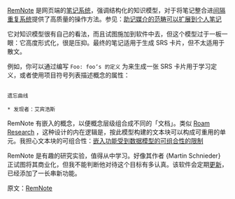 [RemNote](https://www.remnote.io/homepage) 是网页端的[笔记系统](https://notes.andymatuschak.org/z8XrKGDz49o6XxEx7tzGewzrXQnw6jSgv3Yyf)，强调结构化的知识模型，对于将笔记整合进[间隔重复系统](https://notes.andymatuschak.org/z4eXdSMJFv2qVGXSUEKH4vdcHBrLHcFY1ZGfC)提供了高质量的操作方法。参见：[助记媒介的范畴可以扩展到个人笔记](https://notes.andymatuschak.org/z5ARNXtS5VxteskEW91S1yYTgAcLABNXsZuJE)

它对知识模型很有自己的看法，而且试图施加到软件中去，但这个模型过于一板一眼：它高度形式化，很是压抑。最终的笔记适用于生成 SRS 卡片，但不太适用于散文。

例如，你可以通过编写 `Foo: foo‘s 的定义` 为来生成一张 SRS 卡片用于学习定义，或者使用项目符号列表描述概念的属性：

```

遗忘曲线

* 发现者：艾宾浩斯

```

RemNote 有嵌入的概念，以便概念层级组合成不同的「文档」。类似 [Roam Research](https://notes.andymatuschak.org/z8PkzLcXuVG5xYF7sfUFhwF26WK2A2zCp8nAD) ，这种设计的内在逻辑是，按此模型构建的文本块可以构成可重用的单元。我担心文本块的可组合性：[嵌入功能受到数据模型的可组合性的限制](https://notes.andymatuschak.org/z7DvEiUpF6dYkFGbpZZTBKQVM9jjNnx8D8Xzu)

RemNote 是有趣的研究实验，值得从中学习。好像其作者 {Martin Schnieder} 正试图将其商业化，但我不能判断他对待这个目标有多认真。该软件会定期[更新](https://www.remnote.io/updates)，已经添加了一长串新功能。

原文：[RemNote](https://notes.andymatuschak.org/z6jecLFTkHG5MCFDvhwsd2p8YWykaHr6ZkHTi)